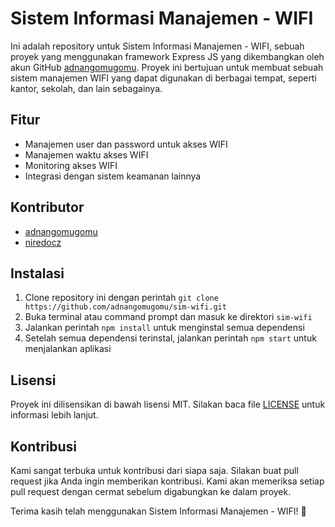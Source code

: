 # Sistem Informasi Manajemen - WIFI

Ini adalah repository untuk Sistem Informasi Manajemen - WIFI, sebuah proyek yang menggunakan framework Express JS yang dikembangkan oleh akun GitHub [adnangomugomu](https://github.com/adnangomugomu). Proyek ini bertujuan untuk membuat sebuah sistem manajemen WIFI yang dapat digunakan di berbagai tempat, seperti kantor, sekolah, dan lain sebagainya.

## Fitur

- Manajemen user dan password untuk akses WIFI
- Manajemen waktu akses WIFI
- Monitoring akses WIFI
- Integrasi dengan sistem keamanan lainnya

## Kontributor

- [adnangomugomu](https://github.com/adnangomugomu)
- [niredocz](https://github.com/niredocz)

## Instalasi

1. Clone repository ini dengan perintah `git clone https://github.com/adnangomugomu/sim-wifi.git`
2. Buka terminal atau command prompt dan masuk ke direktori `sim-wifi`
3. Jalankan perintah `npm install` untuk menginstal semua dependensi
4. Setelah semua dependensi terinstal, jalankan perintah `npm start` untuk menjalankan aplikasi

## Lisensi

Proyek ini dilisensikan di bawah lisensi MIT. Silakan baca file [LICENSE](https://github.com/adnangomugomu/sim-wifi/blob/main/LICENSE) untuk informasi lebih lanjut.

## Kontribusi

Kami sangat terbuka untuk kontribusi dari siapa saja. Silakan buat pull request jika Anda ingin memberikan kontribusi. Kami akan memeriksa setiap pull request dengan cermat sebelum digabungkan ke dalam proyek.

Terima kasih telah menggunakan Sistem Informasi Manajemen - WIFI! 🚀